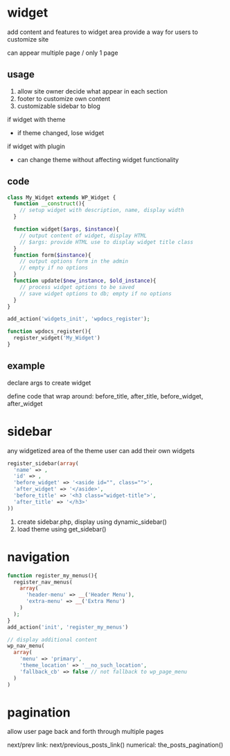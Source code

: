 # widget
add content and features to widget area
provide a way for users to customize site

can appear multiple page / only 1 page

## usage
1. allow site owner decide what appear in each section
2. footer to customize own content
3. customizable sidebar to blog

if widget with theme
- if theme changed, lose widget

if widget with plugin
- can change theme without affecting widget functionality


## code
```php
class My_Widget extends WP_Widget {
  function __construct(){
    // setup widget with description, name, display width
  }

  function widget($args, $instance){
    // output content of widget, display HTML
    // $args: provide HTML use to display widget title class
  }
  function form($instance){
    // output options form in the admin
    // empty if no options
  }
  function update($new_instance, $old_instance){
    // process widget options to be saved
    // save widget options to db; empty if no options
  }
}

add_action('widgets_init', 'wpdocs_register');

function wpdocs_register(){
  register_widget('My_Widget')
}
```

## example
declare args to create widget

define code that wrap around:
before_title, after_title, before_widget, after_widget


# sidebar
any widgetized area of the theme
user can add their own widgets

```php
register_sidebar(array(
  'name' => ,
  'id' => ,
  'before_widget' => '<aside id="", class="">',
  'after_widget' => '</aside>',
  'before_title' => '<h3 class="widget-title">',
  'after_title' => '</h3>'
))

```
1. create sidebar.php, display using dynamic_sidebar()
2. load theme using get_sidebar()

# navigation
```php
function register_my_menus(){
  register_nav_menus(
    array(
      'header-menu' => __('Header Menu'),
      'extra-menu' => __('Extra Menu')
    )
  );
}
add_action('init', 'register_my_menus')

// display additional content
wp_nav_menu(
  array(
    'menu' => 'primary',
    'theme_location' => '__no_such_location',
    'fallback_cb' => false // not fallback to wp_page_menu
  )
)

```

# pagination
allow user page back and forth through multiple pages

next/prev link: next/previous_posts_link()
numerical: the_posts_pagination()






















